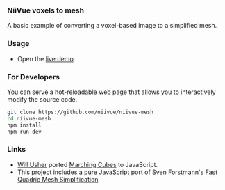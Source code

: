 ### NiiVue voxels to mesh

A basic example of converting a voxel-based image to a simplified mesh.

### Usage

 - Open the [live demo](https://niivue.github.io/niivue-mesh/).


### For Developers

You can serve a hot-reloadable web page that allows you to interactively modify the source code.

```bash
git clone https://github.com/niivue/niivue-mesh
cd niivue-mesh
npm install
npm run dev
```

### Links

 - [Will Usher](https://github.com/Twinklebear/webgl-marching-cubes) ported [Marching Cubes](https://paulbourke.net/geometry/polygonise/) to JavaScript.
 - This project includes a pure JavaScript port of Sven Forstmann's [Fast Quadric Mesh Simplification](https://github.com/sp4cerat/Fast-Quadric-Mesh-Simplification)
